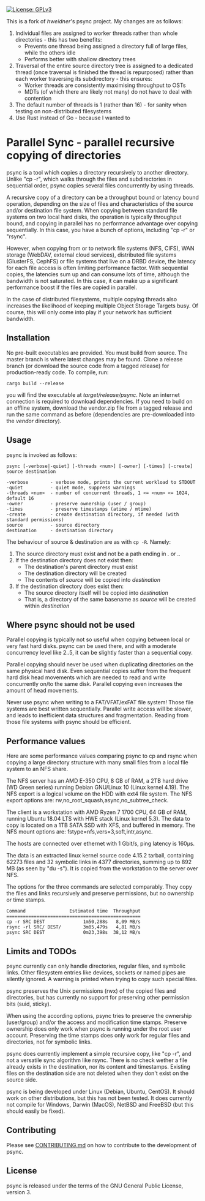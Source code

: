 [![License: GPLv3](https://img.shields.io/badge/License-GPL%20v3-blue.svg)](https://www.gnu.org/licenses/gpl-3.0)

This is a fork of  _hweidner_'s psync project. My changes are as follows:
1. Individual files are assigned to worker threads rather than whole directories - this has two benefits:
	* Prevents one thread being assigned a directory full of large files, while the others idle
	* Performs better with shallow directory trees
1. Traversal of the entire source directory tree is assigned to a dedicated thread (once traversal is finished the thread is repurposed) rather than each worker traversing its subdirectory - this ensures:
	* Worker threads are consistently maximising throughput to OSTs
	* MDTs (of which there are likely not many) do not have to deal with contention
1. The default number of threads is 1 (rather than 16) - for sanity when testing on non-distributed filesystems
1. Use Rust instead of Go - because I wanted to

Parallel Sync - parallel recursive copying of directories
=========================================================

psync is a tool which copies a directory recursively to another directory.
Unlike "cp -r", which walks through the files and subdirectories in sequential
order, psync copies several files concurrently by using threads.

A recursive copy of a directory can be a throughput bound or latency bound
operation, depending on the size of files and characteristics of the source
and/or destination file system. When copying between standard file systems on
two local hard disks, the operation is typically throughput bound, and copying
in parallel has no performance advantage over copying sequentially. In this
case, you have a bunch of options, including "cp -r" or "rsync".

However, when copying from or to network file systems (NFS, CIFS), WAN storage
(WebDAV, external cloud services), distributed file systems (GlusterFS, CephFS)
or file systems that live on a DRBD device, the latency for each file access is
often limiting performance factor. With sequential copies, the latencies sum up
and can consume lots of time, although the bandwidth is not saturated. In this
case, it can make up a significant performance boost if the files are copied in
parallel.

In the case of distributed filesystems, multiple copying threads also increases
the likelihood of keeping multiple Object Storage Targets busy. Of course, this
will only come into play if your network has sufficient bandwidth.


Installation
------------

No pre-built executables are provided. You must build from source.
The master branch is where latest changes may be found. Clone a release branch (or download the source code from a tagged release) for production-ready code.
To compile, run:
```
cargo build --release
```
you will find the executable at _target/release/psync_.
Note an internet connection is required to download dependencies. If you need to build on an offline system, download the vendor.zip file from a tagged release and run the same command as before (dependencies are pre-downloaded into the _vendor_ directory).

Usage
-----

psync is invoked as follows:

	psync [-verbose|-quiet] [-threads <num>] [-owner] [-times] [-create] source destination

	-verbose        - verbose mode, prints the current workload to STDOUT
	-quiet          - quiet mode, suppress warnings
	-threads <num>  - number of concurrent threads, 1 <= <num> <= 1024, default 16
	-owner          - preserve ownership (user / group)
	-times          - preserve timestamps (atime / mtime)
	-create         - create destination directory, if needed (with standard permissions)
	source          - source directory
	destination     - destination directory

The behaviour of source & destination are as with `cp -R`. Namely:
1. The source directory must exist and not be a path ending in _._ or _.._
1. If the destination directory does not exist then:
	* The destination's parent directory must exist
	* The destination directory will be created
	* The contents of _source_ will be copied into _destination_
1. If the destination directory does exist then:
	* The source directory itself will be copied into _destination_
	* That is, a directory of the same basename as _source_ will be created within _destination_

Where psync should not be used
------------------------------

Parallel copying is typically not so useful when copying between local or
very fast hard disks. psync can be used there, and with a moderate concurrency
level like 2..5, it can be slightly faster than a sequential copy.

Parallel copying should never be used when duplicating directories on the same
physical hard disk. Even sequential copies suffer from the frequent hard disk head
movements which are needed to read and write concurrently on/to the same disk.
Parallel copying even increases the amount of head movements.

Never use psync when writing to a FAT/VFAT/exFAT file system! Those file systems
are best written sequentially. Parallel write access will be slower, and leads
to inefficient data structures and fragmentation. Reading from those file systems
with psync should be efficient.

Performance values
------------------

Here are some performance values comparing psync to cp and rsync when copying
a large directory structure with many small files from a local file system to
an NFS share.

The NFS server has an AMD E-350 CPU, 8 GB of RAM, a 2TB hard drive (WD Green
series) running Debian GNU/Linux 10 (Linux kernel 4.19). The NFS export is
a logical volume on the HDD with ext4 file system. The NFS export options are:
rw,no_root_squash,async,no_subtree_check.

The client is a workstation with AMD Ryzen 7 1700 CPU, 64 GB of RAM, running
Ubuntu 18.04 LTS with HWE stack (Linux kernel 5.3). The data to copy is located
on a 1TB SATA SSD with XFS, and buffered in memory. The NFS mount options are:
fstype=nfs,vers=3,soft,intr,async.

The hosts are connected over ethernet with 1 Gbit/s, ping latency is 160µs.

The data is an extracted linux kernel source code 4.15.2 tarball, containing
62273 files and 32 symbolic links in 4377 directories, summing up to 892 MB
(as seen by "du -s"). It is copied from the workstation to the server over NFS.

The options for the three commands are selected comparably. They copy the files
and links recursively and preserve permissions, but no ownership or time stamps.

	Command                Estimated time  Throughput
	=================================================
    cp -r SRC DEST              1m50,288s   8,09 MB/s
    rsync -rl SRC/ DEST/        3m05,479s   4,81 MB/s
    psync SRC DEST              0m23,398s  38,12 MB/s

Limits and TODOs
----------------

psync currently can only handle directories, regular files, and symbolic links.
Other filesystem entries like devices, sockets or named pipes are silently ignored.
A warning is printed when trying to copy such special files.

psync preserves the Unix permissions (rwx) of the copied files and directories,
but has currently no support for preserving other permission bits (suid, sticky).

When using the according options, psync tries to preserve the ownership
(user/group) and/or the access and modification time stamps. Preserve ownership
does only work when psync is running under the root user account. Preserving the
time stamps does only work for regular files and directories, not for symbolic
links.

psync does currently implement a simple recursive copy, like "cp -r", and not
a versatile sync algorithm like rsync. There is no check wether a file already
exists in the destination, nor its content and timestamps. Existing files on the
destination side are not deleted when they don't exist on the source side.

psync is being developed under Linux (Debian, Ubuntu, CentOS). It should work on
other distributions, but this has not been tested. It does currently not compile
for Windows, Darwin (MacOS), NetBSD and FreeBSD (but this should easily be
fixed).

Contributing
------------

Please see [CONTRIBUTING.md](CONTRIBUTING.md) on how to contribute to the
development of psync.

License
-------

psync is released under the terms of the GNU General Public License, version 3.
